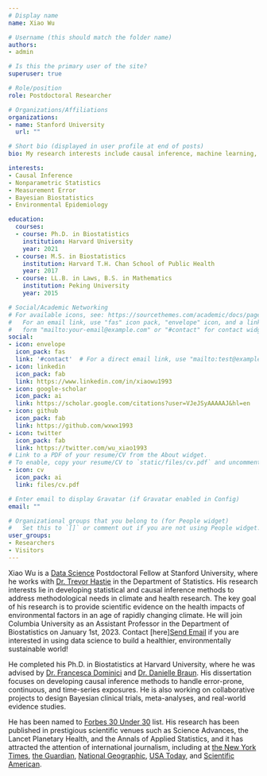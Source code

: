 ```yaml
---
# Display name
name: Xiao Wu

# Username (this should match the folder name)
authors:
- admin

# Is this the primary user of the site?
superuser: true

# Role/position
role: Postdoctoral Researcher

# Organizations/Affiliations
organizations:
- name: Stanford University
  url: ""

# Short bio (displayed in user profile at end of posts)
bio: My research interests include causal inference, machine learning, nonparametric statistics, and Bayesian biostatistics.

interests:
- Causal Inference
- Nonparametric Statistics
- Measurement Error
- Bayesian Biostatistics
- Environmental Epidemiology

education:
  courses:
  - course: Ph.D. in Biostatistics
    institution: Harvard University
    year: 2021
  - course: M.S. in Biostatistics
    institution: Harvard T.H. Chan School of Public Health
    year: 2017
  - course: LL.B. in Laws, B.S. in Mathematics
    institution: Peking University
    year: 2015

# Social/Academic Networking
# For available icons, see: https://sourcethemes.com/academic/docs/page-builder/#icons
#   For an email link, use "fas" icon pack, "envelope" icon, and a link in the
#   form "mailto:your-email@example.com" or "#contact" for contact widget.
social:
- icon: envelope
  icon_pack: fas
  link: '#contact'  # For a direct email link, use "mailto:test@example.org".
- icon: linkedin
  icon_pack: fab
  link: https://www.linkedin.com/in/xiaowu1993
- icon: google-scholar
  icon_pack: ai
  link: https://scholar.google.com/citations?user=VJeJSyAAAAAJ&hl=en
- icon: github
  icon_pack: fab
  link: https://github.com/wxwx1993
- icon: twitter
  icon_pack: fab
  link: https://twitter.com/wu_xiao1993
# Link to a PDF of your resume/CV from the About widget.
# To enable, copy your resume/CV to `static/files/cv.pdf` and uncomment the lines below.
- icon: cv
  icon_pack: ai
  link: files/cv.pdf

# Enter email to display Gravatar (if Gravatar enabled in Config)
email: ""

# Organizational groups that you belong to (for People widget)
#   Set this to `[]` or comment out if you are not using People widget.
user_groups:
- Researchers
- Visitors
---
```

Xiao Wu is a [Data Science](https://datascience.stanford.edu/) Postdoctoral Fellow at Stanford University, where he works with [Dr. Trevor Hastie](https://web.stanford.edu/~hastie/) in the Department of Statistics. His research interests lie in developing statistical and causal inference methods to address methodological needs in climate and health research. The key goal of his research is to provide scientific evidence on the health impacts of environmental factors in an age of rapidly changing climate. He will join Columbia University as an Assistant Professor in the Department of Biostatistics on January 1st, 2023. Contact [here]<a href = "mailto: abc@example.com">Send Email</a> if you are interested in using data science to build a healthier, environmentally sustainable world!

He completed his Ph.D. in Biostatistics at Harvard University, where he was advised by [Dr. Francesca Dominici](https://sites.sph.harvard.edu/francesca-dominici/) and [Dr. Danielle Braun](https://scholar.harvard.edu/dbraun/home). His dissertation focuses on developing causal inference methods to handle error-prone, continuous, and time-series exposures. He is also working on collaborative projects to design Bayesian clinical trials, meta-analyses, and real-world evidence studies.

He has been named to [Forbes 30 Under 30](https://www.forbes.com/profile/xiao-wu/?list=30under30-healthcare&sh=d42dae06b881) list. His research has been published in prestigious scientific venues such as Science Advances, the Lancet Planetary Health, and the Annals of Applied Statistics, and it has attracted the attention of international journalism, including at [the New York Times](https://www.nytimes.com/2020/04/07/climate/air-pollution-coronavirus-covid.html), [the Guardian](https://www.theguardian.com/environment/2020/nov/04/tiny-air-pollution-rise-linked-to-11-more-covid-19-deaths-study), [National Geographic](https://www.nationalgeographic.com/science/2020/04/pollution-made-the-pandemic-worse-but-lockdowns-clean-the-sky/), [USA Today](https://www.usatoday.com/story/news/health/2020/10/19/air-pollution-linked-increased-risk-alzheimers-dementia-study/3710275001/), and [Scientific American](https://www.scientificamerican.com/article/strongest-evidence-yet-shows-air-pollution-kills/).
